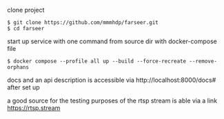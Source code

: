 clone project

```console
$ git clone https://github.com/mmmhdp/farseer.git
$ cd farseer
```

start up service with one command from source dir with docker-compose file

```console
$ docker compose --profile all up --build --force-recreate --remove-orphans
```

docs and an api description is accessible via http://localhost:8000/docs# after set up 

a good source for the testing purposes of the rtsp stream is able via a link https://rtsp.stream
